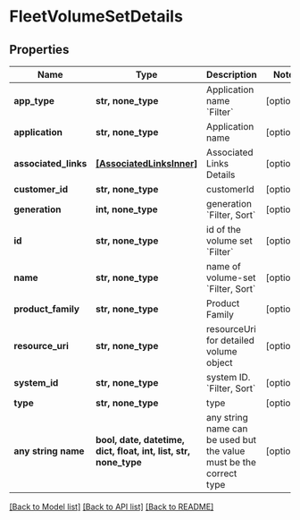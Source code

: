 # FleetVolumeSetDetails


## Properties
Name | Type | Description | Notes
------------ | ------------- | ------------- | -------------
**app_type** | **str, none_type** | Application name &#x60;Filter&#x60; | [optional] 
**application** | **str, none_type** | Application name | [optional] 
**associated_links** | [**[AssociatedLinksInner]**](AssociatedLinksInner.md) | Associated Links Details | [optional] 
**customer_id** | **str, none_type** | customerId | [optional] 
**generation** | **int, none_type** | generation &#x60;Filter, Sort&#x60; | [optional] 
**id** | **str, none_type** | id of the volume set &#x60;Filter&#x60; | [optional] 
**name** | **str, none_type** | name of volume-set &#x60;Filter, Sort&#x60; | [optional] 
**product_family** | **str, none_type** | Product Family | [optional] 
**resource_uri** | **str, none_type** | resourceUri for detailed volume object | [optional] 
**system_id** | **str, none_type** | system ID. &#x60;Filter, Sort&#x60; | [optional] 
**type** | **str, none_type** | type | [optional] 
**any string name** | **bool, date, datetime, dict, float, int, list, str, none_type** | any string name can be used but the value must be the correct type | [optional]

[[Back to Model list]](../README.md#documentation-for-models) [[Back to API list]](../README.md#documentation-for-api-endpoints) [[Back to README]](../README.md)


